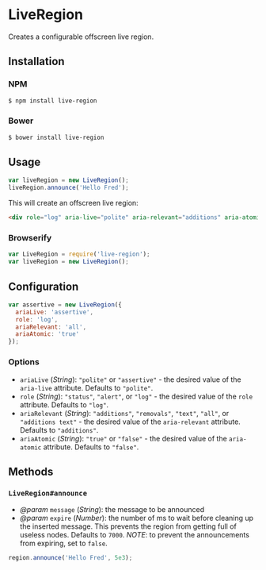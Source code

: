 # LiveRegion

Creates a configurable offscreen live region.

## Installation
### NPM
```bash
$ npm install live-region
```

### Bower
```bash
$ bower install live-region
```

## Usage
```js
var liveRegion = new LiveRegion();
liveRegion.announce('Hello Fred');
```
This will create an offscreen live region:
```html
<div role="log" aria-live="polite" aria-relevant="additions" aria-atomic="false"></div>
```

### Browserify
```js
var LiveRegion = require('live-region');
var liveRegion = new LiveRegion();
```

## Configuration
```js
var assertive = new LiveRegion({
  ariaLive: 'assertive',
  role: 'log',
  ariaRelevant: 'all',
  ariaAtomic: 'true'
});
```
### Options
- `ariaLive` (_String_): `"polite"` or `"assertive"` - the desired value of the `aria-live` attribute. Defaults to `"polite"`.
- `role` (_String_): `"status"`, `"alert"`, or `"log"` - the desired value of the `role` attribute. Defaults to `"log"`.
- `ariaRelevant` (_String_): `"additions"`, `"removals"`, `"text"`, `"all"`, or `"additions text"` - the desired value of the `aria-relevant` attribute. Defaults to `"additions"`.
- `ariaAtomic` (_String_): `"true"` or `"false"` - the desired value of the `aria-atomic` attribute. Defaults to `"false"`.

## Methods

### `LiveRegion#announce`
- *@param* `message` (_String_): the message to be announced
- *@param* `expire` (_Number_): the number of ms to wait before cleaning up the inserted message. This prevents the region from getting full of useless nodes.  Defaults to `7000`.  *NOTE*: to prevent the announcements from expiring, set to `false`.
```js
region.announce('Hello Fred', 5e3);
```
